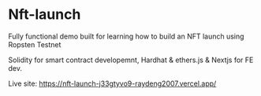 # Nft-launch
Fully functional demo built for learning how to build an NFT launch using Ropsten Testnet

Solidity for smart contract developemnt,
Hardhat & ethers.js & Nextjs for FE dev.

Live site: https://nft-launch-j33gtyvo9-raydeng2007.vercel.app/
